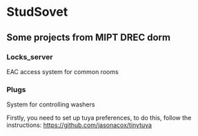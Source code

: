 # StudSovet
## Some projects from MIPT DREC dorm
### Locks_server
EAC access system for common rooms
### Plugs
System for controlling washers

Firstly, you need to set up tuya preferences, to do this, follow the instructions:
https://github.com/jasonacox/tinytuya
